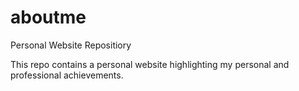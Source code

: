 # aboutme
Personal Website Repositiory

This repo contains a personal website highlighting my personal and professional achievements.

